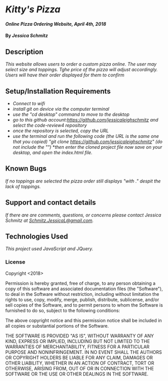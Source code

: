 # _Kitty's Pizza_

#### _Online Pizza Ordering Website, April 4th, 2018_

#### By _**Jessica Schmitz**_

## Description

_This website allows users to order a custom pizza online. The user may select size and toppings. Tghe price of the pizza will adjust accordingly. Users will have their order displayed for them to confirm_

## Setup/Installation Requirements

* _Connect to wifi_
* _install git on device via the computer terminal_
* _use the "cd desktop" command to move to the desktop_
* _go to this github account:https://github.com/jessicaleighschmitz and select the code-review4 repository_
* _once the repository is selected, copy the URL_
* _use the terminal and run the following code (the URL is the same one that you copied) "git clone https://github.com/jessicaleighschmitz" (do not include the "")_
*_then enter the cloned project file now save on your desktop, and open the index.html file._


## Known Bugs

_If no toppings are selected the pizza order still displays "with ." despit the lack of toppings._

## Support and contact details

_If there are are comments, questions, or concerns please contact Jessica Schmitz at Schmitz.JessicaL@gmail.com._

## Technologies Used

_This project used JavaScript and JQuery._

### License

Copyright <2018>

Permission is hereby granted, free of charge, to any person obtaining a copy of this software and associated documentation files (the "Software"), to deal in the Software without restriction, including without limitation the rights to use, copy, modify, merge, publish, distribute, sublicense, and/or sell copies of the Software, and to permit persons to whom the Software is furnished to do so, subject to the following conditions:

The above copyright notice and this permission notice shall be included in all copies or substantial portions of the Software.

THE SOFTWARE IS PROVIDED "AS IS", WITHOUT WARRANTY OF ANY KIND, EXPRESS OR IMPLIED, INCLUDING BUT NOT LIMITED TO THE WARRANTIES OF MERCHANTABILITY, FITNESS FOR A PARTICULAR PURPOSE AND NONINFRINGEMENT. IN NO EVENT SHALL THE AUTHORS OR COPYRIGHT HOLDERS BE LIABLE FOR ANY CLAIM, DAMAGES OR OTHER LIABILITY, WHETHER IN AN ACTION OF CONTRACT, TORT OR OTHERWISE, ARISING FROM, OUT OF OR IN CONNECTION WITH THE SOFTWARE OR THE USE OR OTHER DEALINGS IN THE SOFTWARE.
